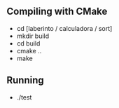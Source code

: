 
## Compiling with CMake 
- cd [laberinto / calculadora / sort]
- mkdir build 
- cd build
- cmake .. 
- make  

## Running
- ./test


